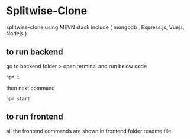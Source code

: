 # Splitwise-Clone
splitwise-clone using MEVN stack  include ( mongodb , Express.js, Vuejs, Nodejs )


## to run backend
go to backend folder > open terminal and run below code 

    npm i 
    
then next command 

    npm start

## to run frontend 
all the frontend commands are shown in frontend folder readme file 
